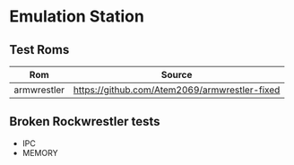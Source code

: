 # Emulation Station

## Test Roms
| Rom         | Source                                        |
|-------------|-----------------------------------------------|
| armwrestler | https://github.com/Atem2069/armwrestler-fixed |


## Broken Rockwrestler tests
- IPC
- MEMORY